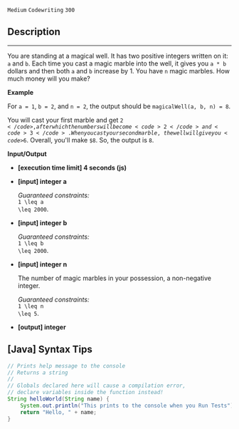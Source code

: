 `Medium`	`Codewriting` 	`300`

## Description

---

You are standing at a magical well. It has two positive integers written on it: <code>a</code> and <code>b</code>. Each time you cast a magic marble into the well, it gives you <code>a \* b</code> dollars and then both <code>a</code> and <code>b</code> increase by 1. You have <code>n</code> magic marbles. How much money will you make?

**Example**

For <code>a = 1</code>, <code>b = 2</code>, and <code>n = 2</code>, the output should be
<code>magicalWell(a, b, n) = 8</code>.

You will cast your first marble and get <code>$2</code>, after which the numbers will become <code>2</code> and <code>3</code>. When you cast your second marble, the well will give you <code>$6</code>. Overall, you'll make <code>\$8</code>. So, the output is <code>8</code>.

**Input/Output**

- **[execution time limit] 4 seconds (js)**

- **[input] integer a**

  _Guaranteed constraints:_<br>
  <code type='math/tex'>1 \leq a \leq 2000</code>.

- **[input] integer b**

  _Guaranteed constraints:_<br>
  <code type='math/tex'>1 \leq b \leq 2000</code>.

- **[input] integer n**

  The number of magic marbles in your possession, a non-negative integer.<br>

  _Guaranteed constraints:_<br>
  <code type='math/tex'>1 \leq n \leq 5</code>.

- **[output] integer**

## [Java] Syntax Tips

``` java
// Prints help message to the console
// Returns a string
// 
// Globals declared here will cause a compilation error,
// declare variables inside the function instead!
String helloWorld(String name) {
    System.out.println("This prints to the console when you Run Tests");
    return "Hello, " + name;
}
```
